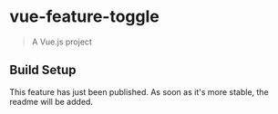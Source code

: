 # vue-feature-toggle

> A Vue.js project

## Build Setup

This feature has just been published. As soon as it's more stable, the readme will be added.